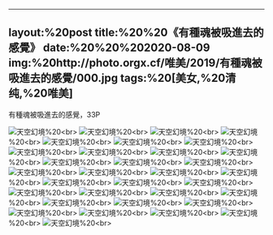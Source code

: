 ﻿---
layout:%20post
title:%20%20《有種魂被吸進去的感覺》
date:%20%20%202020-08-09
img:%20http://photo.orgx.cf/唯美/2019/有種魂被吸進去的感覺/000.jpg
tags:%20[美女,%20清纯,%20唯美]
---

有種魂被吸進去的感覺，33P



![天空幻境](http://photo.orgx.cf/唯美/2019/有種魂被吸進去的感覺/001.jpg%20''天空幻境'')%20<br>
![天空幻境](http://photo.orgx.cf/唯美/2019/有種魂被吸進去的感覺/002.jpg%20''天空幻境'')%20<br>
![天空幻境](http://photo.orgx.cf/唯美/2019/有種魂被吸進去的感覺/003.jpg%20''天空幻境'')%20<br>
![天空幻境](http://photo.orgx.cf/唯美/2019/有種魂被吸進去的感覺/004.jpg%20''天空幻境'')%20<br>
![天空幻境](http://photo.orgx.cf/唯美/2019/有種魂被吸進去的感覺/005.jpg%20''天空幻境'')%20<br>
![天空幻境](http://photo.orgx.cf/唯美/2019/有種魂被吸進去的感覺/006.jpg%20''天空幻境'')%20<br>
![天空幻境](http://photo.orgx.cf/唯美/2019/有種魂被吸進去的感覺/007.jpg%20''天空幻境'')%20<br>
![天空幻境](http://photo.orgx.cf/唯美/2019/有種魂被吸進去的感覺/008.jpg%20''天空幻境'')%20<br>
![天空幻境](http://photo.orgx.cf/唯美/2019/有種魂被吸進去的感覺/009.jpg%20''天空幻境'')%20<br>
![天空幻境](http://photo.orgx.cf/唯美/2019/有種魂被吸進去的感覺/010.jpg%20''天空幻境'')%20<br>
![天空幻境](http://photo.orgx.cf/唯美/2019/有種魂被吸進去的感覺/011.jpg%20''天空幻境'')%20<br>
![天空幻境](http://photo.orgx.cf/唯美/2019/有種魂被吸進去的感覺/012.jpg%20''天空幻境'')%20<br>
![天空幻境](http://photo.orgx.cf/唯美/2019/有種魂被吸進去的感覺/013.jpg%20''天空幻境'')%20<br>
![天空幻境](http://photo.orgx.cf/唯美/2019/有種魂被吸進去的感覺/014.jpg%20''天空幻境'')%20<br>
![天空幻境](http://photo.orgx.cf/唯美/2019/有種魂被吸進去的感覺/015.jpg%20''天空幻境'')%20<br>
![天空幻境](http://photo.orgx.cf/唯美/2019/有種魂被吸進去的感覺/016.jpg%20''天空幻境'')%20<br>
![天空幻境](http://photo.orgx.cf/唯美/2019/有種魂被吸進去的感覺/017.jpg%20''天空幻境'')%20<br>
![天空幻境](http://photo.orgx.cf/唯美/2019/有種魂被吸進去的感覺/018.jpg%20''天空幻境'')%20<br>
![天空幻境](http://photo.orgx.cf/唯美/2019/有種魂被吸進去的感覺/019.jpg%20''天空幻境'')%20<br>
![天空幻境](http://photo.orgx.cf/唯美/2019/有種魂被吸進去的感覺/020.jpg%20''天空幻境'')%20<br>
![天空幻境](http://photo.orgx.cf/唯美/2019/有種魂被吸進去的感覺/021.jpg%20''天空幻境'')%20<br>
![天空幻境](http://photo.orgx.cf/唯美/2019/有種魂被吸進去的感覺/022.jpg%20''天空幻境'')%20<br>
![天空幻境](http://photo.orgx.cf/唯美/2019/有種魂被吸進去的感覺/023.jpg%20''天空幻境'')%20<br>
![天空幻境](http://photo.orgx.cf/唯美/2019/有種魂被吸進去的感覺/024.jpg%20''天空幻境'')%20<br>
![天空幻境](http://photo.orgx.cf/唯美/2019/有種魂被吸進去的感覺/025.jpg%20''天空幻境'')%20<br>
![天空幻境](http://photo.orgx.cf/唯美/2019/有種魂被吸進去的感覺/026.jpg%20''天空幻境'')%20<br>
![天空幻境](http://photo.orgx.cf/唯美/2019/有種魂被吸進去的感覺/027.jpg%20''天空幻境'')%20<br>
![天空幻境](http://photo.orgx.cf/唯美/2019/有種魂被吸進去的感覺/028.jpg%20''天空幻境'')%20<br>
![天空幻境](http://photo.orgx.cf/唯美/2019/有種魂被吸進去的感覺/029.jpg%20''天空幻境'')%20<br>
![天空幻境](http://photo.orgx.cf/唯美/2019/有種魂被吸進去的感覺/030.jpg%20''天空幻境'')%20<br>
![天空幻境](http://photo.orgx.cf/唯美/2019/有種魂被吸進去的感覺/031.jpg%20''天空幻境'')%20<br>
![天空幻境](http://photo.orgx.cf/唯美/2019/有種魂被吸進去的感覺/032.jpg%20''天空幻境'')%20<br>
![天空幻境](http://photo.orgx.cf/唯美/2019/有種魂被吸進去的感覺/033.jpg%20''天空幻境'')%20<br>